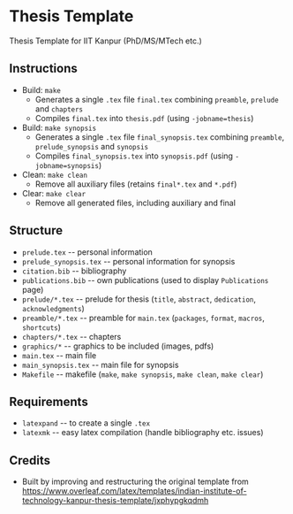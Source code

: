 # Thesis Template

Thesis Template for IIT Kanpur (PhD/MS/MTech etc.)


## Instructions

* Build: `make`
  - Generates a single `.tex` file `final.tex` combining `preamble`, `prelude` and `chapters`
  - Compiles `final.tex` into `thesis.pdf` (using `-jobname=thesis`)
* Build: `make synopsis`
  - Generates a single `.tex` file `final_synopsis.tex` combining `preamble`, `prelude_synopsis` and `synopsis`
  - Compiles `final_synopsis.tex` into `synopsis.pdf` (using `-jobname=synopsis`)
* Clean: `make clean`
  - Remove all auxiliary files (retains `final*.tex` and `*.pdf`)
* Clear: `make clear`
  - Remove all generated files, including auxiliary and final

## Structure

* `prelude.tex` -- personal information 
* `prelude_synopsis.tex` -- personal information for synopsis 
* `citation.bib` -- bibliography
* `publications.bib` -- own publications (used to display `Publications` page)
* `prelude/*.tex` -- prelude for thesis (`title`, `abstract`, `dedication`, `acknowledgments`)
* `preamble/*.tex` -- preamble for `main.tex` (`packages`, `format`, `macros`, `shortcuts`)
* `chapters/*.tex` -- chapters
* `graphics/*` -- graphics to be included (images, pdfs)
* `main.tex`  -- main file
* `main_synopsis.tex` -- main file for synopsis
* `Makefile` -- makefile (`make`, `make synopsis`, `make clean`, `make clear`)

## Requirements

* `latexpand` -- to create a single `.tex` 
* `latexmk` --  easy latex compilation (handle bibliography etc. issues)

## Credits

* Built by improving and restructuring the original template from https://www.overleaf.com/latex/templates/indian-institute-of-technology-kanpur-thesis-template/jxphypgkqdmh
